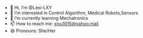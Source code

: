 - 👋 Hi, I’m @Lexi-LXY
- 👀 I’m interested in Control Algorithm, Medical Robots,Sensors
- 🌱 I’m currently learning Mechatronics 
- 📫 How to reach me:  xiyu1015@yahoo.mail  
- 😄 Pronouns: She/Her    

<!---
Lexi-LXY/Lexi-LXY is a ✨ special ✨ repository because its `README.md` (this file) appears on your GitHub profile.
You can click the Preview link to take a look at your changes.
--->
